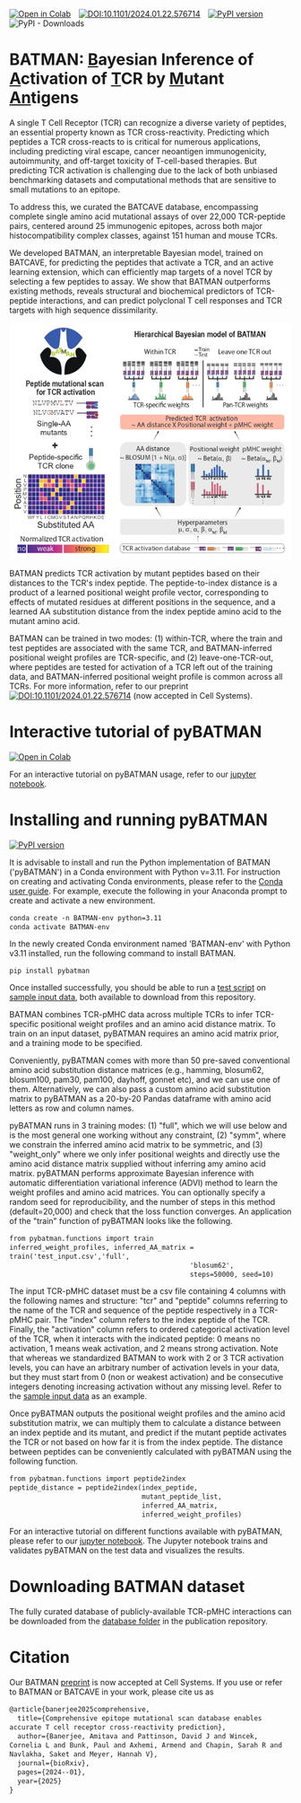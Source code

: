 
[![Open in Colab](https://colab.research.google.com/assets/colab-badge.svg)](https://colab.research.google.com/github/meyer-lab-cshl/BATMAN/blob/main/run_batman/pyBATMAN_Tutorial.ipynb)&emsp;[![DOI:10.1101/2024.01.22.576714](http://img.shields.io/badge/DOI-10.1101/2024.01.22.576714-B31B1B.svg)](https://doi.org/10.1101/2024.01.22.576714)&emsp;[![PyPI version](https://badge.fury.io/py/pybatman.svg)](https://pypi.org/project/pybatman/)&emsp;![PyPI - Downloads](https://img.shields.io/pypi/dm/pybatman?style=flat-square)


# BATMAN: <ins>B</ins>ayesian Inference of <ins>A</ins>ctivation of <ins>T</ins>CR by <ins>M</ins>utant <ins>An</ins>tigens

A single T Cell Receptor (TCR) can recognize a diverse variety of peptides, an essential property known as TCR cross-reactivity.
Predicting which peptides a TCR cross-reacts to is critical for numerous applications, including predicting viral escape,
cancer neoantigen immunogenicity, autoimmunity, and off-target toxicity of T-cell-based therapies. But predicting TCR activation
is challenging due to the lack of both unbiased benchmarking datasets and computational methods that are sensitive to small
mutations to an epitope.

To address this, we curated the BATCAVE database, encompassing complete single amino acid mutational assays of over 22,000
TCR-peptide pairs, centered around 25 immunogenic epitopes, across both major histocompatibility complex classes, against 151 human and mouse TCRs.

We developed BATMAN, an interpretable Bayesian model, trained on BATCAVE, for predicting the peptides that activate
a TCR, and an active learning extension, which can efficiently map targets of a novel TCR by selecting a few peptides to
assay. We show that BATMAN outperforms existing methods, reveals structural and biochemical predictors of TCR-peptide
interactions, and can predict polyclonal T cell responses and TCR targets with high sequence dissimilarity.

<div align='center'>
<img src="BATMAN_schematic.jpg"   alt="BATMAN schematic diagram showing that it integrates mutational
  scan datasets across many TCRs to build a hierarchical Bayesian inference model. BATMAN infers hyperparameters from the training database
  and uses them to generate prior distributions for cross-TCR AA distance and TCR-specific
positional weights, which are multiplied and used as a predictor of TCR activation by a given mutant."/>
</div>

BATMAN predicts TCR activation by mutant peptides based on their distances to the TCR's index peptide. The peptide-to-index
distance is a product of a learned positional weight profile vector, corresponding to effects of mutated residues at different
positions in the sequence, and a learned AA substitution distance from the index peptide amino acid to the mutant amino acid.

BATMAN can be trained in two modes: (1) within-TCR, where the train and test peptides are associated with the same TCR, and
BATMAN-inferred positional weight profiles are TCR-specific, and (2) leave-one-TCR-out, where peptides are tested for activation
of a TCR left out of the training data, and BATMAN-inferred positional weight profile is common across all TCRs. For more information,
refer to our preprint [![DOI:10.1101/2024.01.22.576714](http://img.shields.io/badge/DOI-10.1101/2024.01.22.576714-B31B1B.svg)](https://doi.org/10.1101/2024.01.22.576714) (now accepted in Cell Systems). 

# Interactive tutorial of pyBATMAN
[![Open in Colab](https://colab.research.google.com/assets/colab-badge.svg)](https://colab.research.google.com/github/meyer-lab-cshl/BATMAN/blob/main/run_batman/pyBATMAN_Tutorial.ipynb)

For an interactive tutorial on pyBATMAN usage, refer to our [jupyter notebook](https://github.com/meyer-lab-cshl/BATMAN/blob/main/run_batman/pyBATMAN_Tutorial.ipynb).

# Installing and running pyBATMAN
[![PyPI version](https://badge.fury.io/py/pybatman.svg)](https://pypi.org/project/pybatman/)

It is advisable to install and run the Python implementation of BATMAN ('pyBATMAN') in a Conda environment with Python v=3.11. For instruction on creating and activating Conda environments, please refer to the [Conda user guide](https://conda.io/projects/conda/en/latest/user-guide/tasks/manage-environments.html#). For example, execute the following in your Anaconda prompt to create and activate a new environment.

```
conda create -n BATMAN-env python=3.11
conda activate BATMAN-env
```

In the newly created Conda environment named 'BATMAN-env' with Python v3.11 installed, run the following command to install BATMAN.

```
pip install pybatman
```
Once installed successfully, you should be able to run a [test script](https://github.com/meyer-lab-cshl/BATMAN/blob/main/run_batman/test_script.py) on [sample input data](https://github.com/meyer-lab-cshl/BATMAN/blob/main/run_batman/test_input.csv), both available to download from this repository.

BATMAN combines TCR-pMHC data across multiple TCRs to infer TCR-specific positional weight profiles and an amino acid distance matrix. To train on an input dataset, pyBATMAN requires an amino acid matrix prior, and a training mode to be specified. 

Conveniently, pyBATMAN comes with more than 50 pre-saved conventional amino acid substitution distance matrices (e.g., hamming, blosum62, blosum100, pam30, pam100, dayhoff, gonnet etc), and we can use one of them. Alternatively, we can also pass a custom amino acid substitution matrix to pyBATMAN as a 20-by-20 Pandas dataframe with amino acid letters as row and column names. 

pyBATMAN runs in 3 training modes: (1) "full", which we will use below and is the most general one working without any constraint, (2) "symm", where we constrain the inferred amino acid matrix to be symmetric, and (3) "weight_only" where we only infer positional weights and directly use the amino acid distance matrix supplied without inferring amy amino acid matrix. pyBATMAN performs approximate Bayesian inference with automatic differentiation variational inference (ADVI) method to learn the weight profiles and amino acid matrices. You can optionally specify a random seed for reproducibility, and the number of steps in this method (default=20,000) and check that the loss function converges. An application of the "train" function of pyBATMAN looks like the following.

```
from pybatman.functions import train
inferred_weight_profiles, inferred_AA_matrix = train('test_input.csv','full',
                                             'blosum62',
                                             steps=50000, seed=10)
```

The input TCR-pMHC dataset must be a csv file containing 4 columns with the following names and structure: "tcr" and "peptide" columns referring to the name of the TCR and sequence of the peptide respectively in a TCR-pMHC pair. The "index" column refers to the index peptide of the TCR. Finally, the "activation" column refers to ordered categorical activation level of the TCR, when it interacts with the indicated peptide: 0 means no activation, 1 means weak activation, and 2 means strong activation. Note that whereas we standardized BATMAN to work with 2 or 3 TCR activation levels, you can have an arbitrary number of activation levels in your data, but they must start from 0 (non or weakest activation) and be consecutive integers denoting increasing activation without any missing level. Refer to the [sample input data](https://github.com/meyer-lab-cshl/BATMAN/blob/main/run_batman/test_input.csv) as an example. 

Once pyBATMAN outputs the positional weight profiles and the amino acid substitution matrix, we can multiply them to calculate a distance between an index peptide and its mutant, and predict if the mutant peptide activates the TCR or not based on how far it is from the index peptide. The distance between peptides can be conveniently calculated with pyBATMAN using the following function.

```
from pybatman.functions import peptide2index
peptide_distance = peptide2index(index_peptide,
                                 mutant_peptide_list,
                                 inferred_AA_matrix,
                                 inferred_weight_profiles)
```

For an interactive tutorial on different functions available with pyBATMAN, please refer to our [jupyter notebook](https://github.com/meyer-lab-cshl/BATMAN/blob/main/run_batman/pyBATMAN_Tutorial.ipynb). The Jupyter notebook trains and validates pyBATMAN on the test data and visualizes the results.

# Downloading BATMAN dataset
The fully curated database of publicly-available TCR-pMHC interactions can be downloaded from the [database folder](https://github.com/meyer-lab-cshl/BATMAN-paper/tree/main/results_batman/tcr_epitope_datasets/mutational_scan_datasets/database) in the publication repository.

# Citation
Our BATMAN [preprint](https://www.biorxiv.org/content/10.1101/2024.01.22.576714v3) is now accepted at Cell Systems. If you use or refer to BATMAN or BATCAVE in your work, please cite us as

```
@article{banerjee2025comprehensive,
  title={Comprehensive epitope mutational scan database enables accurate T cell receptor cross-reactivity prediction},
  author={Banerjee, Amitava and Pattinson, David J and Wincek, Cornelia L and Bunk, Paul and Axhemi, Armend and Chapin, Sarah R and Navlakha, Saket and Meyer, Hannah V},
  journal={bioRxiv},
  pages={2024--01},
  year={2025}
}
```
